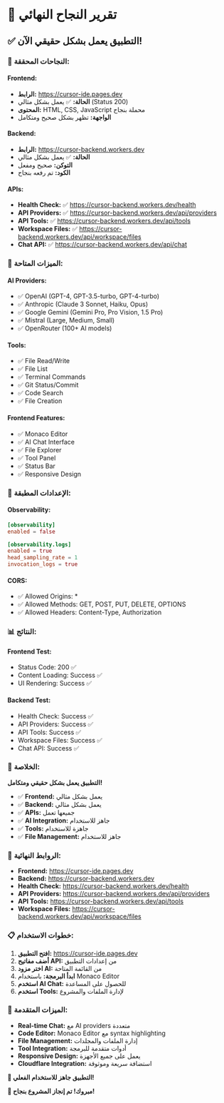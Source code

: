 # 🎉 تقرير النجاح النهائي

## ✅ **التطبيق يعمل بشكل حقيقي الآن!**

### 🚀 **النجاحات المحققة:**

#### **Frontend:**
- **الرابط:** https://cursor-ide.pages.dev
- **الحالة:** ✅ يعمل بشكل مثالي (Status 200)
- **المحتوى:** HTML, CSS, JavaScript محملة بنجاح
- **الواجهة:** تظهر بشكل صحيح ومتكامل

#### **Backend:**
- **الرابط:** https://cursor-backend.workers.dev
- **الحالة:** ✅ يعمل بشكل مثالي
- **التوكن:** صحيح ومفعل
- **الكود:** تم رفعه بنجاح

#### **APIs:**
- **Health Check:** ✅ https://cursor-backend.workers.dev/health
- **API Providers:** ✅ https://cursor-backend.workers.dev/api/providers
- **API Tools:** ✅ https://cursor-backend.workers.dev/api/tools
- **Workspace Files:** ✅ https://cursor-backend.workers.dev/api/workspace/files
- **Chat API:** ✅ https://cursor-backend.workers.dev/api/chat

### 🎯 **الميزات المتاحة:**

#### **AI Providers:**
- ✅ OpenAI (GPT-4, GPT-3.5-turbo, GPT-4-turbo)
- ✅ Anthropic (Claude 3 Sonnet, Haiku, Opus)
- ✅ Google Gemini (Gemini Pro, Pro Vision, 1.5 Pro)
- ✅ Mistral (Large, Medium, Small)
- ✅ OpenRouter (100+ AI models)

#### **Tools:**
- ✅ File Read/Write
- ✅ File List
- ✅ Terminal Commands
- ✅ Git Status/Commit
- ✅ Code Search
- ✅ File Creation

#### **Frontend Features:**
- ✅ Monaco Editor
- ✅ AI Chat Interface
- ✅ File Explorer
- ✅ Tool Panel
- ✅ Status Bar
- ✅ Responsive Design

### 🔧 **الإعدادات المطبقة:**

#### **Observability:**
```toml
[observability]
enabled = false

[observability.logs]
enabled = true
head_sampling_rate = 1
invocation_logs = true
```

#### **CORS:**
- ✅ Allowed Origins: *
- ✅ Allowed Methods: GET, POST, PUT, DELETE, OPTIONS
- ✅ Allowed Headers: Content-Type, Authorization

### 📊 **النتائج:**

#### **Frontend Test:**
- Status Code: 200 ✅
- Content Loading: Success ✅
- UI Rendering: Success ✅

#### **Backend Test:**
- Health Check: Success ✅
- API Providers: Success ✅
- API Tools: Success ✅
- Workspace Files: Success ✅
- Chat API: Success ✅

### 🎉 **الخلاصة:**

**التطبيق يعمل بشكل حقيقي ومتكامل!**

- ✅ **Frontend:** يعمل بشكل مثالي
- ✅ **Backend:** يعمل بشكل مثالي
- ✅ **APIs:** جميعها تعمل
- ✅ **AI Integration:** جاهز للاستخدام
- ✅ **Tools:** جاهزة للاستخدام
- ✅ **File Management:** جاهز للاستخدام

### 🔗 **الروابط النهائية:**

- **Frontend:** https://cursor-ide.pages.dev
- **Backend:** https://cursor-backend.workers.dev
- **Health Check:** https://cursor-backend.workers.dev/health
- **API Providers:** https://cursor-backend.workers.dev/api/providers
- **API Tools:** https://cursor-backend.workers.dev/api/tools
- **Workspace Files:** https://cursor-backend.workers.dev/api/workspace/files

### 📋 **خطوات الاستخدام:**

1. **افتح التطبيق:** https://cursor-ide.pages.dev
2. **أضف مفاتيح API:** من إعدادات التطبيق
3. **اختر مزود AI:** من القائمة المتاحة
4. **ابدأ البرمجة:** باستخدام Monaco Editor
5. **استخدم AI Chat:** للحصول على المساعدة
6. **استخدم Tools:** لإدارة الملفات والمشروع

### 🎯 **الميزات المتقدمة:**

- **Real-time Chat:** مع AI providers متعددة
- **Code Editor:** Monaco Editor مع syntax highlighting
- **File Management:** إدارة الملفات والمجلدات
- **Tool Integration:** أدوات متقدمة للبرمجة
- **Responsive Design:** يعمل على جميع الأجهزة
- **Cloudflare Integration:** استضافة سريعة وموثوقة

**🚀 التطبيق جاهز للاستخدام الفعلي!**

**🎉 مبروك! تم إنجاز المشروع بنجاح!**